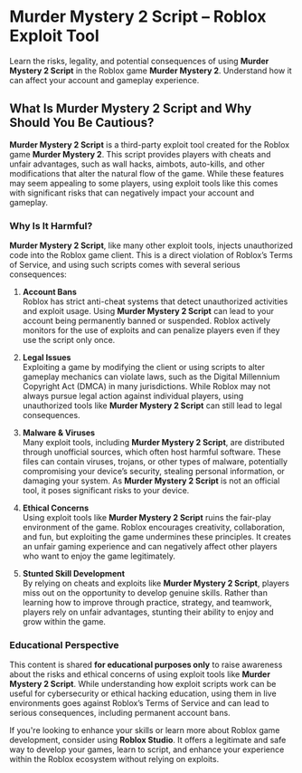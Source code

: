 # Murder Mystery 2 Script – Roblox Exploit Tool

Learn the risks, legality, and potential consequences of using **Murder Mystery 2 Script** in the Roblox game **Murder Mystery 2**. Understand how it can affect your account and gameplay experience.

## What Is Murder Mystery 2 Script and Why Should You Be Cautious?

**Murder Mystery 2 Script** is a third-party exploit tool created for the Roblox game **Murder Mystery 2**. This script provides players with cheats and unfair advantages, such as wall hacks, aimbots, auto-kills, and other modifications that alter the natural flow of the game. While these features may seem appealing to some players, using exploit tools like this comes with significant risks that can negatively impact your account and gameplay.

### Why Is It Harmful?

**Murder Mystery 2 Script**, like many other exploit tools, injects unauthorized code into the Roblox game client. This is a direct violation of Roblox’s Terms of Service, and using such scripts comes with several serious consequences:

1. **Account Bans**  
   Roblox has strict anti-cheat systems that detect unauthorized activities and exploit usage. Using **Murder Mystery 2 Script** can lead to your account being permanently banned or suspended. Roblox actively monitors for the use of exploits and can penalize players even if they use the script only once.

2. **Legal Issues**  
   Exploiting a game by modifying the client or using scripts to alter gameplay mechanics can violate laws, such as the Digital Millennium Copyright Act (DMCA) in many jurisdictions. While Roblox may not always pursue legal action against individual players, using unauthorized tools like **Murder Mystery 2 Script** can still lead to legal consequences.

3. **Malware & Viruses**  
   Many exploit tools, including **Murder Mystery 2 Script**, are distributed through unofficial sources, which often host harmful software. These files can contain viruses, trojans, or other types of malware, potentially compromising your device’s security, stealing personal information, or damaging your system. As **Murder Mystery 2 Script** is not an official tool, it poses significant risks to your device.

4. **Ethical Concerns**  
   Using exploit tools like **Murder Mystery 2 Script** ruins the fair-play environment of the game. Roblox encourages creativity, collaboration, and fun, but exploiting the game undermines these principles. It creates an unfair gaming experience and can negatively affect other players who want to enjoy the game legitimately.

5. **Stunted Skill Development**  
   By relying on cheats and exploits like **Murder Mystery 2 Script**, players miss out on the opportunity to develop genuine skills. Rather than learning how to improve through practice, strategy, and teamwork, players rely on unfair advantages, stunting their ability to enjoy and grow within the game.

### Educational Perspective

This content is shared **for educational purposes only** to raise awareness about the risks and ethical concerns of using exploit tools like **Murder Mystery 2 Script**. While understanding how exploit scripts work can be useful for cybersecurity or ethical hacking education, using them in live environments goes against Roblox’s Terms of Service and can lead to serious consequences, including permanent account bans.

If you're looking to enhance your skills or learn more about Roblox game development, consider using **Roblox Studio**. It offers a legitimate and safe way to develop your games, learn to script, and enhance your experience within the Roblox ecosystem without relying on exploits.


